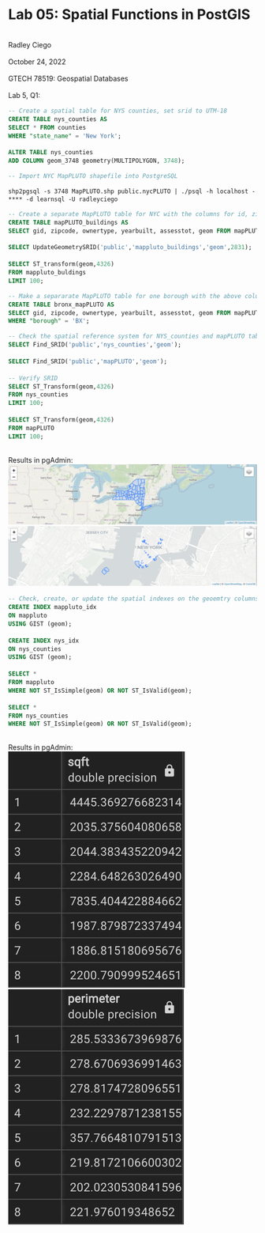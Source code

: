 # Lab 05: Spatial Functions in PostGIS
<br> Radley Ciego </br>
<br> October 24, 2022 </br>
<br> GTECH 78519: Geospatial Databases </br>
<br> Lab 5, Q1: </br>

```sql
-- Create a spatial table for NYS counties, set srid to UTM-18
CREATE TABLE nys_counties AS
SELECT * FROM counties
WHERE "state_name" = 'New York';

ALTER TABLE nys_counties
ADD COLUMN geom_3748 geometry(MULTIPOLYGON, 3748);
```
```sql
-- Import NYC MapPLUTO shapefile into PostgreSQL
```

```
shp2pgsql -s 3748 MapPLUTO.shp public.nycPLUTO | ./psql -h localhost -**** -d learnsql -U radleyciego
```

``` sql
-- Create a separate MapPLUTO table for NYC with the columns for id, zipcode, ownertype, yearbuilt, assesstot, and geometry in State Plane Long Island reference system
CREATE TABLE mapPLUTO_buildings AS
SELECT gid, zipcode, ownertype, yearbuilt, assesstot, geom FROM mapPLUTO;

SELECT UpdateGeometrySRID('public','mappluto_buildings','geom',2831);

SELECT ST_transform(geom,4326)
FROM mappluto_buldings
LIMIT 100;
```

``` sql
-- Make a separarate MapPLUTO table for one borough with the above columns
CREATE TABLE bronx_mapPLUTO AS
SELECT gid, zipcode, ownertype, yearbuilt, assesstot, geom FROM mapPLUTO
WHERE "borough" = 'BX';
```

``` sql
-- Check the spatial reference system for NYS_counties and mapPLUTO tables
SELECT Find_SRID('public','nys_counties','geom');

SELECT Find_SRID('public','mapPLUTO','geom');

-- Verify SRID
SELECT ST_Transform(geom,4326)
FROM nys_counties
LIMIT 100;

SELECT ST_Transform(geom,4326)
FROM mapPLUTO
LIMIT 100;
```
<br> Results in pgAdmin: </br>
![L5 Q2 results:](/img/l5q2.png)
![LB Q2 results:](/img/l5q2.1.png)

``` sql
-- Check, create, or update the spatial indexes on the geoemtry columns in the table
CREATE INDEX mappluto_idx
ON mappluto
USING GIST (geom);

CREATE INDEX nys_idx
ON nys_counties
USING GIST (geom);

SELECT *
FROM mappluto
WHERE NOT ST_IsSimple(geom) OR NOT ST_IsValid(geom);

SELECT *
FROM nys_counties
WHERE NOT ST_IsSimple(geom) OR NOT ST_IsValid(geom);
```
<br> Results in pgAdmin: </br>
![L5 Q3 results:](/img/l5q3.png)
![L5 Q3 results:](/img/l5q3.1.png)

``` sql

```